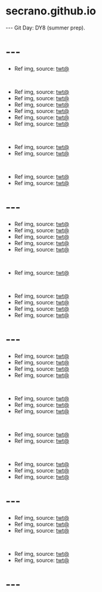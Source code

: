 # secrano.github.io

--- Git Day: DY8 (summer prep).

# ---

- Ref img, source: [twt@](https://x.com/666KArt/status/1920499171217256527)

<br/>

- Ref img, source: [twt@](https://x.com/RinSS_HI/status/1920220089380380958)
- Ref img, source: [twt@](https://x.com/PunchingCat/status/1920465277139235016)
- Ref img, source: [twt@](https://x.com/interesting_aIl/status/1920320811333820536)
- Ref img, source: [twt@](https://x.com/Yuri_SRL/status/1920217142458274199)
- Ref img, source: [twt@](https://x.com/gunsnrosesgirl3/status/1920465653003116694)
- Ref img, source: [twt@](https://x.com/suaverotic/status/1920490243557314704)

<br/>

- Ref img, source: [twt@](https://x.com/wlopwangling/status/1920493241050313197)
- Ref img, source: [twt@](https://x.com/CarmesJocelin/status/1920506561337676275)

<br/>

- Ref img, source: [twt@](https://x.com/suma_nainainai/status/1920439397859651664)
- Ref img, source: [twt@](https://x.com/labyrinth_rito/status/1920450643409400056)

# ---

- Ref img, source: [twt@](https://x.com/Stuz0r/status/1919787401045578064)
- Ref img, source: [twt@](https://x.com/AMAZlNGNATURE/status/1920076442370519287)
- Ref img, source: [twt@](https://x.com/Sarahhuniverse/status/1920035250236768587)
- Ref img, source: [twt@](https://x.com/InternetH0F/status/1919814892917252597)
- Ref img, source: [twt@](https://x.com/HumansNoContext/status/1919829789512188249)

<br/>

- Ref img, source: [twt@](https://x.com/clotiOTP/status/1920046282103747051)

<br/>

- Ref img, source: [twt@](https://x.com/_GVNTHER_/status/1920162119989010785)
- Ref img, source: [twt@](https://x.com/MemeKingx/status/1920071520040202558)
- Ref img, source: [twt@](https://x.com/gunsnrosesgirl3/status/1920074580468637812)
- Ref img, source: [twt@](https://x.com/GoogleLabs/status/1920161707013415294)

# ---

- Ref img, source: [twt@](https://x.com/TastefulManga/status/1919652461796585584)
- Ref img, source: [twt@](https://x.com/hiii_hate_you/status/1919779859531800886)
- Ref img, source: [twt@](https://x.com/togehpi/status/1919929325010243927)
- Ref img, source: [twt@](https://x.com/000chun000_/status/1919922941405307029)

<br/>

- Ref img, source: [twt@](https://x.com/ShouldHaveCat/status/1919771583977074720)
- Ref img, source: [twt@](https://x.com/invincibleFan_/status/1919761122879799757)
- Ref img, source: [twt@](https://x.com/MugiwaraDeyy/status/1919810907774873820)

<br/>

- Ref img, source: [twt@](https://x.com/WorstOniichan/status/1919527766392963405)
- Ref img, source: [twt@](https://x.com/LostMemeArchive/status/1919771384588468481)

<br/>

- Ref img, source: [twt@](https://x.com/skyrealss/status/1919734723691049196)
- Ref img, source: [twt@](https://x.com/AMAZlNGNATURE/status/1919735332863406142)
- Ref img, source: [twt@](https://x.com/kainakill/status/1919848538197917881)

# ---

- Ref img, source: [twt@](https://x.com/khyleri/status/1919437867425595496)
- Ref img, source: [twt@](https://x.com/kamui_117_/status/1919435893078733249)
- Ref img, source: [twt@](https://x.com/ihrtksamrekib/status/1919430664908079356)

<br/>

- Ref img, source: [twt@](https://x.com/JJKPerfectShots/status/1919355481404916013)
- Ref img, source: [twt@](https://x.com/FRIEREN_PR/status/1897482267670483372)

# ---
